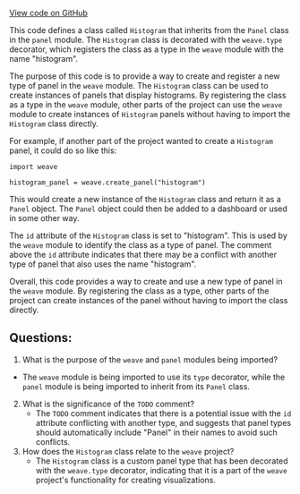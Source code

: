 [View code on GitHub](https://github.com/wandb/weave/weave/panels/panel_histogram.py)

This code defines a class called `Histogram` that inherits from the `Panel` class in the `panel` module. The `Histogram` class is decorated with the `weave.type` decorator, which registers the class as a type in the `weave` module with the name "histogram". 

The purpose of this code is to provide a way to create and register a new type of panel in the `weave` module. The `Histogram` class can be used to create instances of panels that display histograms. By registering the class as a type in the `weave` module, other parts of the project can use the `weave` module to create instances of `Histogram` panels without having to import the `Histogram` class directly.

For example, if another part of the project wanted to create a `Histogram` panel, it could do so like this:

```
import weave

histogram_panel = weave.create_panel("histogram")
```

This would create a new instance of the `Histogram` class and return it as a `Panel` object. The `Panel` object could then be added to a dashboard or used in some other way.

The `id` attribute of the `Histogram` class is set to "histogram". This is used by the `weave` module to identify the class as a type of panel. The comment above the `id` attribute indicates that there may be a conflict with another type of panel that also uses the name "histogram". 

Overall, this code provides a way to create and use a new type of panel in the `weave` module. By registering the class as a type, other parts of the project can create instances of the panel without having to import the class directly.
## Questions: 
 1. What is the purpose of the `weave` and `panel` modules being imported?
   - The `weave` module is being imported to use its `type` decorator, while the `panel` module is being imported to inherit from its `Panel` class.
2. What is the significance of the `TODO` comment?
   - The `TODO` comment indicates that there is a potential issue with the `id` attribute conflicting with another type, and suggests that panel types should automatically include "Panel" in their names to avoid such conflicts.
3. How does the `Histogram` class relate to the `weave` project?
   - The `Histogram` class is a custom panel type that has been decorated with the `weave.type` decorator, indicating that it is a part of the `weave` project's functionality for creating visualizations.